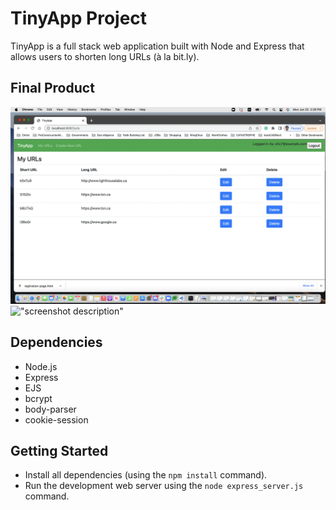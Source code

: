 # TinyApp Project

TinyApp is a full stack web application built with Node and Express that allows users to shorten long URLs (à la bit.ly).

## Final Product

!["Screenshot of URLs page"](https://github.com/ShengjenChiu/tinyapp/blob/main/docs/urls-page-after-login.png?raw=true)
!["screenshot description"](https://github.com/ShengjenChiu/tinyapp/blob/main/docs/urls-page-before-login?raw=true)

## Dependencies

- Node.js
- Express
- EJS
- bcrypt
- body-parser
- cookie-session


## Getting Started

- Install all dependencies (using the `npm install` command).
- Run the development web server using the `node express_server.js` command.
